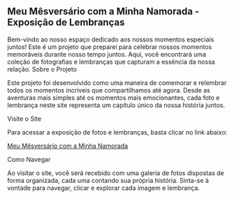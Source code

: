 ## Meu Mêsversário com a Minha Namorada - Exposição de Lembranças

Bem-vindo ao nosso espaço dedicado aos nossos momentos especiais juntos! Este é um projeto que preparei para celebrar nossos momentos memoráveis durante nosso tempo juntos. 
Aqui, você encontrará uma coleção de fotografias e lembranças que capturam a essência da nossa relação.
Sobre o Projeto

Este projeto foi desenvolvido como uma maneira de comemorar e relembrar todos os momentos incríveis que compartilhamos até agora. 
Desde as aventuras mais simples até os momentos mais emocionantes, cada foto e lembrança neste site representa um capítulo único da nossa história juntos.

Visite o Site

Para acessar a exposição de fotos e lembranças, basta clicar no link abaixo:

[Meu Mêsversário com a Minha Namorada](https://datebirthday.netlify.app/)

Como Navegar

Ao visitar o site, você será recebido com uma galeria de fotos dispostas de forma organizada, cada uma contando sua própria história. Sinta-se à vontade para navegar, clicar e explorar cada imagem e lembrança.
